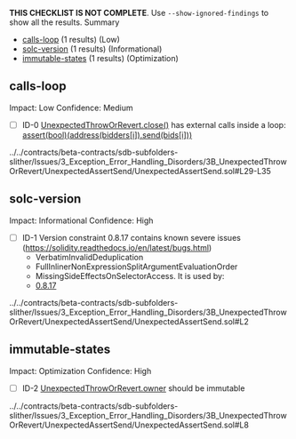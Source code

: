 **THIS CHECKLIST IS NOT COMPLETE**. Use `--show-ignored-findings` to show all the results.
Summary
 - [calls-loop](#calls-loop) (1 results) (Low)
 - [solc-version](#solc-version) (1 results) (Informational)
 - [immutable-states](#immutable-states) (1 results) (Optimization)
## calls-loop
Impact: Low
Confidence: Medium
 - [ ] ID-0
[UnexpectedThrowOrRevert.close()](../../contracts/beta-contracts/sdb-subfolders-slither/Issues/3_Exception_Error_Handling_Disorders/3B_UnexpectedThrowOrRevert/UnexpectedAssertSend/UnexpectedAssertSend.sol#L29-L35) has external calls inside a loop: [assert(bool)(address(bidders[i]).send(bids[i]))](../../contracts/beta-contracts/sdb-subfolders-slither/Issues/3_Exception_Error_Handling_Disorders/3B_UnexpectedThrowOrRevert/UnexpectedAssertSend/UnexpectedAssertSend.sol#L33)

../../contracts/beta-contracts/sdb-subfolders-slither/Issues/3_Exception_Error_Handling_Disorders/3B_UnexpectedThrowOrRevert/UnexpectedAssertSend/UnexpectedAssertSend.sol#L29-L35


## solc-version
Impact: Informational
Confidence: High
 - [ ] ID-1
Version constraint 0.8.17 contains known severe issues (https://solidity.readthedocs.io/en/latest/bugs.html)
	- VerbatimInvalidDeduplication
	- FullInlinerNonExpressionSplitArgumentEvaluationOrder
	- MissingSideEffectsOnSelectorAccess.
It is used by:
	- [0.8.17](../../contracts/beta-contracts/sdb-subfolders-slither/Issues/3_Exception_Error_Handling_Disorders/3B_UnexpectedThrowOrRevert/UnexpectedAssertSend/UnexpectedAssertSend.sol#L2)

../../contracts/beta-contracts/sdb-subfolders-slither/Issues/3_Exception_Error_Handling_Disorders/3B_UnexpectedThrowOrRevert/UnexpectedAssertSend/UnexpectedAssertSend.sol#L2


## immutable-states
Impact: Optimization
Confidence: High
 - [ ] ID-2
[UnexpectedThrowOrRevert.owner](../../contracts/beta-contracts/sdb-subfolders-slither/Issues/3_Exception_Error_Handling_Disorders/3B_UnexpectedThrowOrRevert/UnexpectedAssertSend/UnexpectedAssertSend.sol#L8) should be immutable 

../../contracts/beta-contracts/sdb-subfolders-slither/Issues/3_Exception_Error_Handling_Disorders/3B_UnexpectedThrowOrRevert/UnexpectedAssertSend/UnexpectedAssertSend.sol#L8


